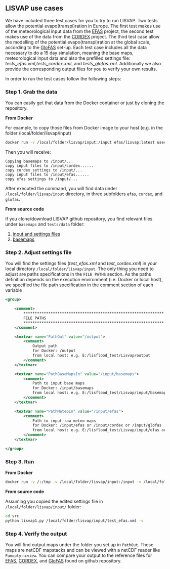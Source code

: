 ## LISVAP use cases

We have included three test cases for you to try to run LISVAP. Two tests allow the potential evapo(transpi)ration in Europe. The first test makes use of the meteorological input data from the [EFAS](https://www.efas.eu/) project, the second test makes use of the data from the [CORDEX](https://cordex.org/) project. The third test case allow the modelling of the potential evapo(transpi)ration at the global scale, according to the [GloFAS](https://www.globalfloods.eu/) set-up.
Each test case includes all the data necessary to do a 15 day simulation, meaning the base maps, meteorological input data and also the prefilled settings file: *tests_efas.xml*,*tests_cordex.xml*, and *tests_glofas.xml*. 
Additionally we also provide the corresponding output files for you to verify your own results.

In order to run the test cases follow the following steps:

### Step 1. Grab the data

You can easily get that data from the Docker container or just by cloning the repository.

**From Docker**

For example, to copy those files from Docker image to your host (e.g. in the folder /local/folder/lisvap/input)

```bash
docker run -v /local/folder/lisvap/input:/input efas/lisvap:latest usecases
```

Then you will receive:

```console
Copying basemaps to /input/...
copy input files to /input/cordex......
copy cordex settings to /input/...
copy input files to /input/efas......
copy efas settings to /input/...
```

After executed the command, you will find data under `/local/folder/lisvap/input` directory, in three subfolders `efas`, `cordex`, and `glofas`.


**From source code**

If you clone/download LISVAP github repository, you find relevant files under `basemaps` and `tests/data` folder:

1. [input and settings files](https://github.com/ec-jrc/lisflood-lisvap/tree/master/tests/data)
2. [basemaps](https://github.com/ec-jrc/lisflood-lisvap/tree/master/basemaps)


### Step 2. Adjust settings file

You will find the settings files (*test_efas.xml* and *test_cordex.xml*) in your local directory `/local/folder/lisvap/input`. 
The only thing you need to adjust are paths specifications in the `FILE PATHS` section. 
As the paths definition depends on the execution environment (i.e. Docker or local host), we specified the file path specification in the comment section of each variable


```xml
<group>

    <comment>
        **************************************************************
        FILE PATHS
        **************************************************************
    </comment>

    <textvar name="PathOut" value="/output">
        <comment>
            Output path
            for Docker: /output
            from local host: e.g. E:/lisflood_test/Lisvap/output
        </comment>
    </textvar>

    <textvar name="PathBaseMapsIn" value="/input/basemaps">
        <comment>
            Path to input base maps
            for Docker: /input/basemaps
            from local host: e.g. E:/lisflood_test/Lisvap/input/basemaps
        </comment>
    </textvar>

    <textvar name="PathMeteoIn" value="/input/efas">
        <comment>
            Path to input raw meteo maps
            for Docker: /input/efas or /input/cordex or /input/glofas
            from local host: e.g. E:/lisflood_test/Lisvap/input/efas or E:/lisflood_test/Lisvap/input/cordex or E:/lisflood_test/Lisvap/input/glofas
        </comment>
    </textvar>

</group>
```

### Step 3. Run

**From Docker**

```bash
docker run -v /:/tmp -v /local/folder/lisvap/input:/input -v /local/folder/lisvap/output:/output efas/lisvap:latest /input/test_efas.xml -v -t
```

**From source code**

Assuming you copied the edited settings file in `/local/folder/lisvap/input/` folder:

```bash
cd src
python lisvap1.py /local/folder/lisvap/input/test_efas.xml -v
```

### Step 4. Verify the output

You will find output maps under the folder you set up in `PathOut`. These maps are netCDF mapstacks and can be viewed with a netCDF reader like `Panoply` `ncview`.
You can compare your output to the reference files for [EFAS](https://github.com/ec-jrc/lisflood-lisvap/tree/master/tests/data/reference/efas), [CORDEX](https://github.com/ec-jrc/lisflood-lisvap/tree/master/tests/data/reference/cordex), and [GloFAS](https://github.com/ec-jrc/lisflood-lisvap/tree/master/tests/data/reference/glofas) found on github repository. 
